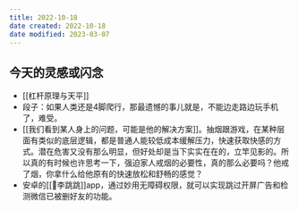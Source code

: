 ```yaml
---
title: 2022-10-18
date created: 2022-10-18
date modified: 2023-03-07
---
```


## 今天的灵感或闪念

- [[杠杆原理与天平]]
- 段子：如果人类还是4脚爬行，那最遗憾的事儿就是，不能边走路边玩手机了，难受。
- [[我们看到某人身上的问题，可能是他的解决方案]]。抽烟跟游戏，在某种层面有类似的底层逻辑，都是普通人能较低成本缓解压力，快速获取快感的方式。潜在危害又没有那么明显，但好处却是当下实实在在的，立竿见影的。所以真的有时候也许思考一下，强迫家人戒烟的必要性，真的那么必要吗？他戒了烟，你拿什么给他原有的快速放松和舒畅的感觉？
- 安卓的[[🤖李跳跳]]app，通过妙用无障碍权限，就可以实现跳过开屏广告和检测微信已被删好友的功能。
